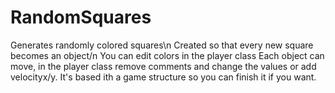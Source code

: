 # RandomSquares
Generates randomly colored squares\n
Created so that every new square becomes an object/n
You can edit colors in the player class
Each object can move, in the player class remove comments and change the values or add velocityx/y.
It's based ith a game structure so you can finish it if you want.
